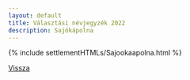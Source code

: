 ```yaml
---
layout: default
title: Választási névjegyzék 2022
description: Sajókápolna
---
```


{% include settlementHTMLs/Sajookaapolna.html %}

[Vissza](./)